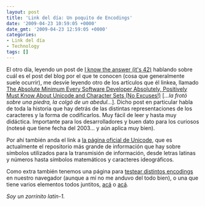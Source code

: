 ```yaml
---
layout: post
title: 'Link del día: Un poquito de Encodings'
date: '2009-04-23 10:59:05 +0000'
date_gmt: '2009-04-23 12:59:05 +0000'
categories:
- Link del día
- Technology
tags: []
---
```


El otro día, leyendo un post de [I know the answer (it's 42)](http://blogs.msdn.com/abhinaba/archive/2009/04/20/what-post-are-you-known-for.aspx) hablando sobre cuál es el post del blog por el que te conocen (cosa que generalmente suele ocurrir), me desvíe leyendo otro de los artículos que él linkea, llamado [The Absolute Minimum Every Software Developer Absolutely, Positively Must Know About Unicode and Character Sets (No Excuses!)](http://www.joelonsoftware.com/articles/Unicode.html) [_...la frotó sobre una piedra, la colgó de un abedul..._]. Dicho post en particular habla de toda la historia que hay detrás de las distintas representaciones de los caracteres y la forma de codificarlos. Muy fácil de leer y hasta muy didáctica. Importante para los desarrolladores y buen dato para los curiosos (notesé que tiene fecha del 2003... y aún aplica muy bien).

Por ahí también anda el link a [la página oficial de Unicode](http://www.unicode.org/), que es actualmente el repositorio más grande de información que hay sobre símbolos utilizados para la transmisión de información, desde letras latinas y números hasta símbolos matemáticos y caracteres ideográficos.

Como extra también tenemos una página para [testear distintos encodings](http://www.j-a-b.net/web/char/codepage-test) en nuestro navegador (aunque a mí no me anduvo del todo bien), o una que tiene varios elementos todos juntitos, [acá](http://www.ltg.ed.ac.uk/~richard/unicode-sample.html) o [acá](http://www.madore.org/~david/misc/unitest/).

_Soy un zorrinito latin-1._
